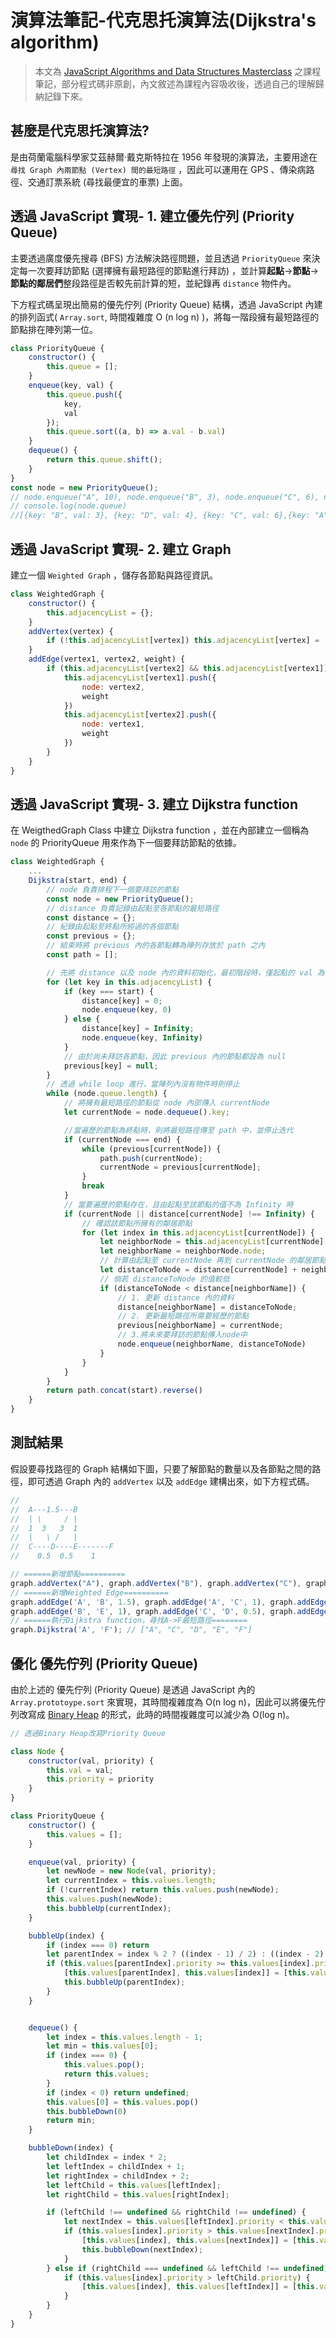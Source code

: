 # 演算法筆記-代克思托演算法(Dijkstra's algorithm)

> 本文為 [JavaScript Algorithms and Data Structures Masterclass](https://www.udemy.com/course/js-algorithms-and-data-structures-masterclass/) 之課程筆記，部分程式碼非原創，內文敘述為課程內容吸收後，透過自己的理解歸納記錄下來。

## 甚麼是代克思托演算法?

是由荷蘭電腦科學家艾茲赫爾·戴克斯特拉在 1956 年發現的演算法，主要用途在 `尋找 Graph 內兩節點 (Vertex) 間的最短路徑` ，因此可以運用在 GPS 、傳染病路徑、交通訂票系統 (尋找最便宜的車票) 上面。

## 透過 JavaScript 實現- 1. 建立優先佇列 (Priority Queue)

主要透過廣度優先搜尋 (BFS) 方法解決路徑問題，並且透過 `PriorityQueue` 來決定每一次要拜訪節點 (選擇擁有最短路徑的節點進行拜訪) ，並計算**起點**->**節點**->**節點的鄰居們**整段路徑是否較先前計算的短，並紀錄再 `distance` 物件內。

下方程式碼呈現出簡易的優先佇列 (Priority Queue) 結構，透過 JavaScript 內建的排列函式( `Array.sort`, 時間複雜度 O (n log n) )，將每一階段擁有最短路徑的節點排在陣列第一位。

```js
class PriorityQueue {
    constructor() {
        this.queue = [];
    }
    enqueue(key, val) {
        this.queue.push({
            key,
            val
        });
        this.queue.sort((a, b) => a.val - b.val)
    }
    dequeue() {
        return this.queue.shift();
    }
}
const node = new PriorityQueue();
// node.enqueue("A", 10), node.enqueue("B", 3), node.enqueue("C", 6), node.enqueue("D", 4);
// console.log(node.queue)
//[{key: "B", val: 3}, {key: "D", val: 4}, {key: "C", val: 6},{key: "A", val: 10}];
```

## 透過 JavaScript 實現- 2. 建立 Graph

建立一個 `Weighted Graph` ，儲存各節點與路徑資訊。

```js
class WeightedGraph {
    constructor() {
        this.adjacencyList = {};
    }
    addVertex(vertex) {
        if (!this.adjacencyList[vertex]) this.adjacencyList[vertex] = [];
    }
    addEdge(vertex1, vertex2, weight) {
        if (this.adjacencyList[vertex2] && this.adjacencyList[vertex1]) {
            this.adjacencyList[vertex1].push({
                node: vertex2,
                weight
            })
            this.adjacencyList[vertex2].push({
                node: vertex1,
                weight
            })
        }
    }
}
```

## 透過 JavaScript 實現- 3. 建立 Dijkstra function

在 WeigthedGraph Class 中建立 Dijkstra function ，並在內部建立一個稱為 `node` 的 PriorityQueue 用來作為下一個要拜訪節點的依據。

```js
class WeightedGraph {
    ...
    Dijkstra(start, end) {
        // node 負責排程下一個要拜訪的節點
        const node = new PriorityQueue();
        // distance 負責記錄由起點至各節點的最短路徑
        const distance = {};
        // 紀錄由起點至終點所經過的各個節點
        const previous = {};
        // 結束時將 previous 內的各節點轉為陣列存放於 path 之內
        const path = [];

        // 先將 distance 以及 node 內的資料初始化，最初階段時，僅起點的 val 為 0 ，其他節點的 val 都設為 Infinity
        for (let key in this.adjacencyList) {
            if (key === start) {
                distance[key] = 0;
                node.enqueue(key, 0)
            } else {
                distance[key] = Infinity;
                node.enqueue(key, Infinity)
            }
            // 由於尚未拜訪各節點，因此 previous 內的節點都設為 null 
            previous[key] = null;
        }
        // 透過 while loop 進行，當陣列內沒有物件時則停止
        while (node.queue.length) {
            // 將擁有最短路徑的節點從 node 內部傳入 currentNode
            let currentNode = node.dequeue().key;

            //當遍歷的節點為終點時，則將最短路徑傳至 path 中，並停止迭代
            if (currentNode === end) {
                while (previous[currentNode]) {
                    path.push(currentNode);
                    currentNode = previous[currentNode];
                }
                break
            }
            // 當要遍歷的節點存在，且由起點至該節點的值不為 Infinity 時
            if (currentNode || distance[currentNode] !== Infinity) {
                // 確認該節點所擁有的鄰居節點
                for (let index in this.adjacencyList[currentNode]) {
                    let neighborNode = this.adjacencyList[currentNode][index];
                    let neighborName = neighborNode.node;
                    // 計算由起點至 currentNode 再到 currentNode 的鄰居節點的路徑
                    let distanceToNode = distance[currentNode] + neighborNode.weight;
                    // 倘若 distanceToNode 的值較低
                    if (distanceToNode < distance[neighborName]) {
                        // 1. 更新 distance 內的資料
                        distance[neighborName] = distanceToNode;
                        // 2. 更新最短路徑所需要經歷的節點
                        previous[neighborName] = currentNode;
                        // 3.將未來要拜訪的節點傳入node中
                        node.enqueue(neighborName, distanceToNode)
                    }
                }
            }
        }
        return path.concat(start).reverse()
    }
}
```

## 測試結果

假設要尋找路徑的 Graph 結構如下圖，只要了解節點的數量以及各節點之間的路徑，即可透過 Graph 內的 `addVertex` 以及 `addEdge` 建構出來，如下方程式碼。

```js
//             
//  A---1.5---B  
//  | \     / |    
//  1  3   3  1
//  |   \ /   |   
//  C----D----E-------F
//    0.5  0.5    1

// ======新增節點==========
graph.addVertex("A"), graph.addVertex("B"), graph.addVertex("C"), graph.addVertex("D"), graph.addVertex("E"), graph.addVertex("F");
// ======新增Weighted Edge==========
graph.addEdge('A', 'B', 1.5), graph.addEdge('A', 'C', 1), graph.addEdge('A', 'D', 3), graph.addEdge('B', 'D', 3);
graph.addEdge('B', 'E', 1), graph.addEdge('C', 'D', 0.5), graph.addEdge('D', 'E', 0.5), graph.addEdge('E', 'F', 1),
// ======執行Dijkstra function，尋找A->F最短路徑========
graph.Dijkstra('A', 'F'); // ["A", "C", "D", "E", "F"]
```

## 優化 優先佇列 (Priority Queue)
由於上述的 優先佇列 (Priority Queue) 是透過 JavaScript 內的 `Array.prototoype.sort` 來實現，其時間複雜度為 O(n log n)，因此可以將優先佇列改寫成 [Binary Heap](https://github.com/ChiuWeiChung/notes-markdown/blob/main/data%20structure%26algorithm/data-structure/binary%20heaps/notes.markdown) 的形式，此時的時間複雜度可以減少為 O(log n)。

```js
// 透過Binary Heap改寫Priority Queue

class Node {
    constructor(val, priority) {
        this.val = val;
        this.priority = priority
    }
}

class PriorityQueue {
    constructor() {
        this.values = [];
    }

    enqueue(val, priority) {
        let newNode = new Node(val, priority);
        let currentIndex = this.values.length;
        if (!currentIndex) return this.values.push(newNode);
        this.values.push(newNode);
        this.bubbleUp(currentIndex);
    }

    bubbleUp(index) {
        if (index === 0) return
        let parentIndex = index % 2 ? ((index - 1) / 2) : ((index - 2) / 2);
        if (this.values[parentIndex].priority >= this.values[index].priority) {
            [this.values[parentIndex], this.values[index]] = [this.values[index], this.values[parentIndex]];
            this.bubbleUp(parentIndex);
        }
    }


    dequeue() {
        let index = this.values.length - 1;
        let min = this.values[0];
        if (index === 0) {
            this.values.pop();
            return this.values;
        }
        if (index < 0) return undefined;
        this.values[0] = this.values.pop()
        this.bubbleDown(0)
        return min;
    }

    bubbleDown(index) {
        let childIndex = index * 2;
        let leftIndex = childIndex + 1;
        let rightIndex = childIndex + 2;
        let leftChild = this.values[leftIndex];
        let rightChild = this.values[rightIndex];

        if (leftChild !== undefined && rightChild !== undefined) {
            let nextIndex = this.values[leftIndex].priority < this.values[rightIndex].priority ? leftIndex : rightIndex;
            if (this.values[index].priority > this.values[nextIndex].priority) {
                [this.values[index], this.values[nextIndex]] = [this.values[nextIndex], this.values[index]]
                this.bubbleDown(nextIndex);
            }
        } else if (rightChild === undefined && leftChild !== undefined) {
            if (this.values[index].priority > leftChild.priority) {
                [this.values[index], this.values[leftIndex]] = [this.values[leftIndex], this.values[index]]
            }
        }
    }
}
```


<!-- ## Why is it useful

* GPS
* Network Routing - finds open shortest path for data
* Biology - used to model the spread of viruses among humans
* Airline tickets - finding cheapest route to your destination.

## The approach

1. Every time we look to visit a new node, we pick the node with the smallest known distance to visit first.
2. Once we've moved to the node we're going to visit, we look at each of its neighbors
3. For each neighboring node, we calculate the distance by summing the total edges that lead to the node we're checking from the starting node.
4. If the new total distance to a node is less than the previous total, we store the new shorter distance for that node.

## Pseudocode

* This function should accept a starting and ending vertex
* Create an object(we'll call it distances) and set each key to be every vertex in the adjacency list with a vlue of infinity, except for the starting vertex which should have a value of 0.
* After setting a vlue in the distance object, add each vertex with a priority of infinity to the priority queue, except the starting vertex, which should have a priority of 0 because that's where we begin.
* Create another object called previous and set each key to be every vertex in the adjacency list with a vlue of null.
* Start looping as long as there is anything in the priority queue.
    - dequeue a vertex from the priority queue.
    - If that vertex is the same as the ending vertex - we are done!
    - Otherwise loop through each value in the adjacency list at that vertex
        * Calculate the distance to that vertex from the starting vertex
        * if the distance is less than what is currently stored in our distances object
            * update the distances object with new lower distance
            * update the previous object to contain that vertex
            * enqueue the vertex with the total distance from the start node. -->
